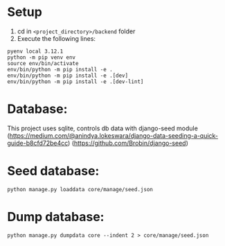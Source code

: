 # Setup
1. cd in `<project_directory>/backend` folder
2. Execute the following lines:
```
pyenv local 3.12.1
python -m pip venv env
source env/bin/activate
env/bin/python -m pip install -e .
env/bin/python -m pip install -e .[dev]
env/bin/python -m pip install -e .[dev-lint]
```

# Database: 
This project uses sqlite, controls db data with django-seed module\
(https://medium.com/@anindya.lokeswara/django-data-seeding-a-quick-guide-b8cfd72be4cc)
(https://github.com/Brobin/django-seed)

# Seed database: 
```
python manage.py loaddata core/manage/seed.json
```

# Dump database: 
```
python manage.py dumpdata core --indent 2 > core/manage/seed.json
```
